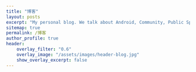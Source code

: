 ```yaml
---
title: "博客"
layout: posts
excerpt: "My personal blog. We talk about Android, Community, Public Speaking and Travels"
sitemap: true
permalink: /博客
author_profile: true
header:
    overlay_filter: "0.6"
    overlay_image: "/assets/images/header-blog.jpg"
    show_overlay_excerpt: false
---
```

